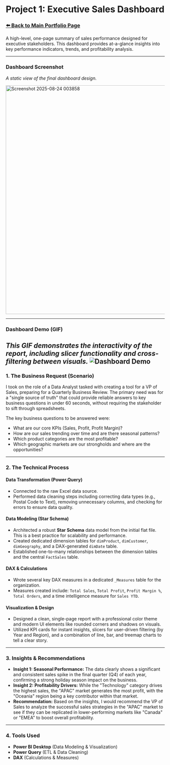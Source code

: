 # Project 1: Executive Sales Dashboard

### [⬅️ Back to Main Portfolio Page](../..)

A high-level, one-page summary of sales performance designed for executive stakeholders. This dashboard provides at-a-glance insights into key performance indicators, trends, and profitability analysis.

---

### Dashboard Screenshot

*A static view of the final dashboard design.*

<img width="1306" height="722" alt="Screenshot 2025-08-24 003858" src="https://github.com/user-attachments/assets/cebc45db-28d9-460b-b04c-2af80be19a20" />

---

### Dashboard Demo (GIF)

*This GIF demonstrates the interactivity of the report, including slicer functionality and cross-filtering between visuals.*
![Dashboard Demo](./sales-dashboard/dashboard-demo.gif)
---

### 1. The Business Request (Scenario)

I took on the role of a Data Analyst tasked with creating a tool for a VP of Sales, preparing for a Quarterly Business Review. The primary need was for a "single source of truth" that could provide reliable answers to key business questions in under 60 seconds, without requiring the stakeholder to sift through spreadsheets.

The key business questions to be answered were:
*   What are our core KPIs (Sales, Profit, Profit Margin)?
*   How are our sales trending over time and are there seasonal patterns?
*   Which product categories are the most profitable?
*   Which geographic markets are our strongholds and where are the opportunities?

---

### 2. The Technical Process

#### **Data Transformation (Power Query)**
*   Connected to the raw Excel data source.
*   Performed data cleaning steps including correcting data types (e.g., Postal Code to Text), removing unnecessary columns, and checking for errors to ensure data quality.

#### **Data Modeling (Star Schema)**
*   Architected a robust **Star Schema** data model from the initial flat file. This is a best practice for scalability and performance.
*   Created dedicated dimension tables for `dimProduct`, `dimCustomer`, `dimGeography`, and a DAX-generated `dimDate` table.
*   Established one-to-many relationships between the dimension tables and the central `FactSales` table.

#### **DAX & Calculations**
*   Wrote several key DAX measures in a dedicated `_Measures` table for the organization.
*   Measures created include: `Total Sales`, `Total Profit`, `Profit Margin %`, `Total Orders`, and a time intelligence measure for `Sales YTD`.

#### **Visualization & Design**
*   Designed a clean, single-page report with a professional color theme and modern UI elements like rounded corners and shadows on visuals.
*   Utilized KPI cards for instant insights, slicers for user-driven filtering (by Year and Region), and a combination of line, bar, and treemap charts to tell a clear story.

---

### 3. Insights & Recommendations

*   **Insight 1: Seasonal Performance:** The data clearly shows a significant and consistent sales spike in the final quarter (Q4) of each year, confirming a strong holiday season impact on the business.
*   **Insight 2: Profitability Drivers:** While the "Technology" category drives the highest sales, the "APAC" market generates the most profit, with the "Oceania" region being a key contributor within that market.
*   **Recommendation:** Based on the insights, I would recommend the VP of Sales to analyze the successful sales strategies in the "APAC" market to see if they can be replicated in lower-performing markets like "Canada" or "EMEA" to boost overall profitability.

---
### 4. Tools Used

*   **Power BI Desktop** (Data Modeling & Visualization)
*   **Power Query** (ETL & Data Cleaning)
*   **DAX** (Calculations & Measures)
